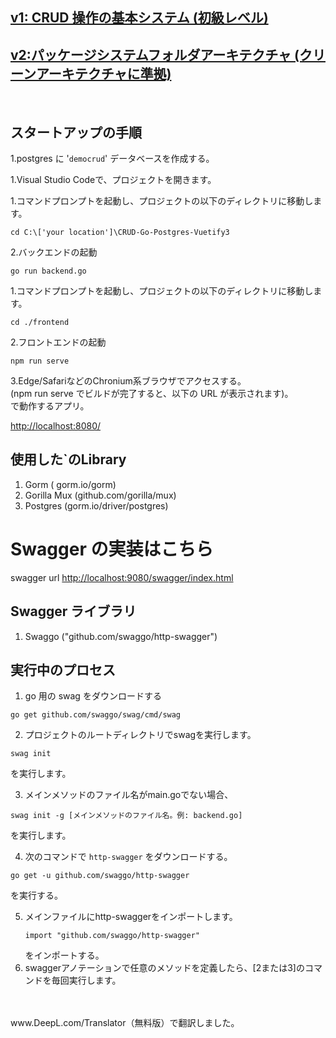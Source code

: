 ## [v1: CRUD 操作の基本システム (初級レベル)](/tree/v1)

## [v2:パッケージシステムフォルダアーキテクチャ (クリーンアーキテクチャに準拠)](/tree/v2) 

<br>

## スタートアップの手順

1.postgres に '```democrud```' データベースを作成する。

1.Visual Studio Codeで、プロジェクトを開きます。 


1.コマンドプロンプトを起動し、プロジェクトの以下のディレクトリに移動します。  

   ```
   cd C:\['your location']\CRUD-Go-Postgres-Vuetify3

   ```

2.バックエンドの起動  

   ```
   go run backend.go
   ```

1.コマンドプロンプトを起動し、プロジェクトの以下のディレクトリに移動します。  

   ```
   cd ./frontend
   ```

2.フロントエンドの起動  

   ```
   npm run serve
   ```

3.Edge/SafariなどのChronium系ブラウザでアクセスする。    
   (npm run serve でビルドが完了すると、以下の URL が表示されます)。  
   で動作するアプリ。
   
   [http://localhost:8080/](http//localhost:8080/)  

## 使用した`のLibrary

1. Gorm ( gorm.io/gorm)
2. Gorilla Mux (github.com/gorilla/mux)
3.  Postgres (gorm.io/driver/postgres)


# Swagger の実装はこちら
swagger url [http://localhost:9080/swagger/index.html](http://localhost:9080/swagger/index.html)

## Swagger ライブラリ
1. Swaggo ("github.com/swaggo/http-swagger")

## 実行中のプロセス
1. go 用の swag をダウンロードする
```
go get github.com/swaggo/swag/cmd/swag
```

2. プロジェクトのルートディレクトリでswagを実行します。
```
swag init 
``` 
を実行します。

3. メインメソッドのファイル名がmain.goでない場合、
```
swag init -g [メインメソッドのファイル名。例: backend.go]
``` 
を実行します。

4. 次のコマンドで `http-swagger` をダウンロードする。
```
go get -u github.com/swaggo/http-swagger
```
を実行する。

5. メインファイルにhttp-swaggerをインポートします。
   ```
   import "github.com/swaggo/http-swagger" 
   ``` 
   をインポートする。
6. swaggerアノテーションで任意のメソッドを定義したら、[2または3]のコマンドを毎回実行します。

<br>
<br>
www.DeepL.com/Translator（無料版）で翻訳しました。
